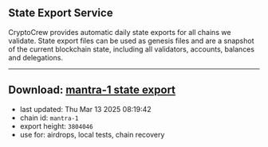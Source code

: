 ## State Export Service
CryptoCrew provides automatic daily state exports for all chains we validate. State export files can be used as genesis files and are a snapshot of the current blockchain state, including all validators, accounts, balances and delegations.

---
**Download: [mantra-1 state export](https://dl-eu2.ccvalidators.com/SERVICE/mantrachain/mantra-1_export_3804046.json)**
---

- last updated: Thu Mar 13 2025 08:19:42
- chain id: `mantra-1`
- export height: `3804046`
- use for: airdrops, local tests, chain recovery
